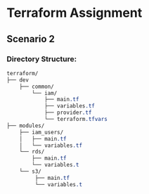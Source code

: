 # Terraform Assignment



## Scenario 2

### Directory Structure:
```css
terraform/
├── dev
    ├── common/
        └── iam/
            ├── main.tf
            ├── variables.tf
            ├── provider.tf
            └── terraform.tfvars
├── modules/
    ├── iam_users/
    │   ├── main.tf
    │   └── variables.tf
    └── rds/
        ├── main.tf
        └── variables.t
    └── s3/
         ├── main.tf
         └── variables.t
```
